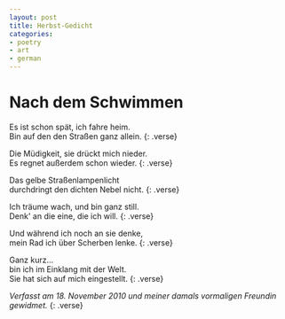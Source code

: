 ```yaml
---
layout: post
title: Herbst-Gedicht
categories:
- poetry
- art
- german
---
```


# Nach dem Schwimmen

Es ist schon spät, ich fahre heim.   
Bin auf den den Straßen ganz allein.
{: .verse}

Die Müdigkeit, sie drückt mich nieder.   
Es regnet außerdem schon wieder.
{: .verse}

Das gelbe Straßenlampenlicht   
durchdringt den dichten Nebel nicht.
{: .verse}

Ich träume wach, und bin ganz still.   
Denk' an die eine, die ich will.
{: .verse}

Und während ich noch an sie denke,   
mein Rad ich über Scherben lenke.
{: .verse}

Ganz kurz…   
bin ich im Einklang mit der Welt.   
Sie hat sich auf mich eingestellt.
{: .verse}

*Verfasst am 18. November 2010 und meiner damals vormaligen Freundin gewidmet.*
{: .verse}
